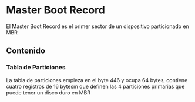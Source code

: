 # Master Boot Record

El Master Boot Record es el primer sector de un dispositivo particionado en MBR

## Contenido
### Tabla de Particiones
La tabla de particiones empieza en el byte 446 y ocupa 64 bytes, contiene cuatro registros de 16 bytesm que definen las 4 particiones primarias que puede tener un disco duro en MBR
